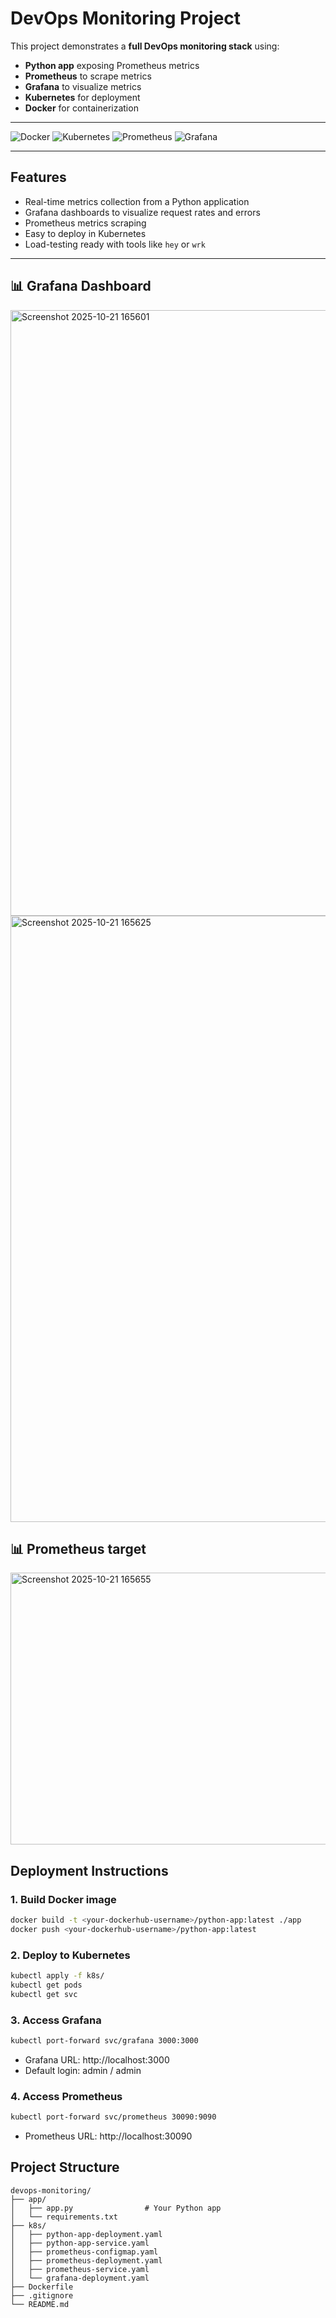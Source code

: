 # DevOps Monitoring Project

This project demonstrates a **full DevOps monitoring stack** using:

- **Python app** exposing Prometheus metrics
- **Prometheus** to scrape metrics
- **Grafana** to visualize metrics
- **Kubernetes** for deployment
- **Docker** for containerization

---

![Docker](https://img.shields.io/badge/docker-ready-blue)
![Kubernetes](https://img.shields.io/badge/kubernetes-deployed-blue)
![Prometheus](https://img.shields.io/badge/monitoring-prometheus-orange)
![Grafana](https://img.shields.io/badge/dashboard-grafana-yellow)

---
## Features

- Real-time metrics collection from a Python application
- Grafana dashboards to visualize request rates and errors
- Prometheus metrics scraping
- Easy to deploy in Kubernetes
- Load-testing ready with tools like `hey` or `wrk`

---

## 📊 Grafana Dashboard

<img width="1914" height="969" alt="Screenshot 2025-10-21 165601" src="https://github.com/user-attachments/assets/a4994731-d523-4a51-8f2a-aa82ce3a48d3" />
<img width="1901" height="970" alt="Screenshot 2025-10-21 165625" src="https://github.com/user-attachments/assets/8e8702f8-a9f8-4f14-91a9-57743b9ea777" />

## 📊 Prometheus target 
<img width="1919" height="435" alt="Screenshot 2025-10-21 165655" src="https://github.com/user-attachments/assets/286f6368-3244-43d0-b856-ed3b8c2e47aa" />


## Deployment Instructions

### 1. Build Docker image

```bash
docker build -t <your-dockerhub-username>/python-app:latest ./app
docker push <your-dockerhub-username>/python-app:latest
```
### 2. Deploy to Kubernetes

```bash
kubectl apply -f k8s/
kubectl get pods
kubectl get svc
```
### 3. Access Grafana
```bash
kubectl port-forward svc/grafana 3000:3000
```
 * Grafana URL: http://localhost:3000
 * Default login: admin / admin

### 4. Access Prometheus
```bash
kubectl port-forward svc/prometheus 30090:9090
```
 * Prometheus URL: http://localhost:30090

## Project Structure
```
devops-monitoring/
├── app/
│   ├── app.py                # Your Python app
│   └── requirements.txt
├── k8s/
│   ├── python-app-deployment.yaml
│   ├── python-app-service.yaml
│   ├── prometheus-configmap.yaml
│   ├── prometheus-deployment.yaml
│   ├── prometheus-service.yaml
│   └── grafana-deployment.yaml
├── Dockerfile
├── .gitignore
└── README.md
```


